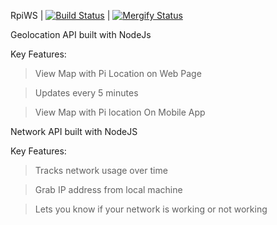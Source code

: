 RpiWS     | [![Build Status](https://travis-ci.com/IoTresor/geo-api.svg?token=7qY9qZJNNLTXG7AiwWoN)](https://travis-ci.com/IoTresor/geo-api)   |  [![Mergify Status][mergify-status]][mergify]

[mergify]: https://mergify.io
[mergify-status]: https://img.shields.io/endpoint.svg?url=https://gh.mergify.io/badges/iotresor/geo-api&style=flat
 
Geolocation API built with NodeJs

Key Features:

> View Map with Pi Location on Web Page

> Updates every 5 minutes

> View Map with Pi location On Mobile App


Network API built with NodeJS

Key Features:

> Tracks network usage over time

> Grab IP address from local machine

> Lets you know if your network is working or not working
